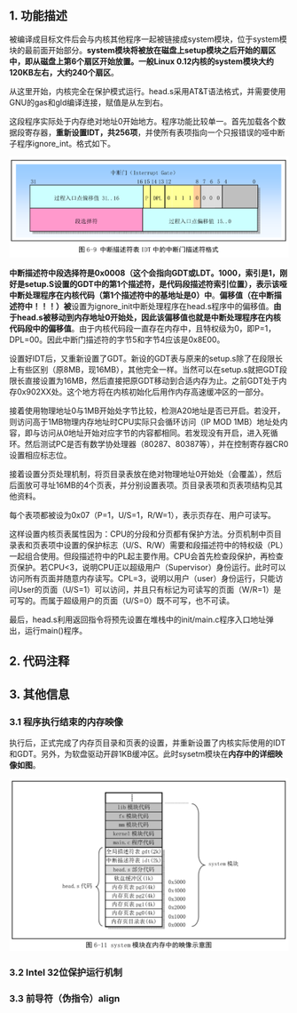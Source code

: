 ## 1. 功能描述

被编译成目标文件后会与内核其他程序一起被链接成system模块，位于system模块的最前面开始部分。**system模块将被放在磁盘上setup模块之后开始的扇区中，即从磁盘上第6个扇区开始放置。一般Linux 0.12内核的system模块大约120KB左右，大约240个扇区**。

从这里开始，内核完全在保护模式运行。head.s采用AT&T语法格式，并需要使用GNU的gas和gld编译连接，赋值是从左到右。

这段程序实际处于内存绝对地址0开始地方。程序功能比较单一。首先加载各个数据段寄存器，**重新设置IDT，共256项**，并使所有表项指向一个只报错误的哑中断子程序ignore\_int。格式如下。

![config](images/10.png)

**中断描述符中段选择符是0x0008（这个会指向GDT或LDT。1000，索引是1，刚好是setup.S设置的GDT中的第1个描述符，是代码段描述符索引位置），表示该哑中断处理程序在内核代码（第1个描述符中的基地址是0）中**。**偏移值（在中断描述符中！！！）被**设置为ignore\_init中断处理程序在head.s程序中的偏移值。**由于head.s被移动到内存地址0开始处，因此该偏移值也就是中断处理程序在内核代码段中的偏移值**。由于内核代码段一直存在内存中，且特权级为0，即P=1，DPL=00。因此中断门描述符的字节5和字节4应该是0x8E00。

设置好IDT后，又重新设置了GDT。新设的GDT表与原来的setup.s除了在段限长上有些区别（原8MB，现16MB），其他完全一样。当然可以在setup.s就把GDT段限长直接设置为16MB，然后直接把原GDT移动到合适内存为止。之前GDT处于内存0x902XX处。这个地方将在内核初始化后用作内存高速缓冲区的一部分。

接着使用物理地址0与1MB开始处字节比较，检测A20地址是否已开启。若没开，则访问高于1MB物理内存地址时CPU实际只会循环访问（IP MOD 1MB）地址处内容，即与访问从0地址开始对应字节的内容都相同。若发现没有开启，进入死循环。然后测试PC是否有数学协处理器（80287、80387等），并在控制寄存器CR0设置相应标志位。

接着设置分页处理机制，将页目录表放在绝对物理地址0开始处（会覆盖），然后后面放可寻址16MB的4个页表，并分别设置表项。页目录表项和页表项结构见其他资料。

每个表项都被设为0x07（P=1，U/S=1，R/W=1），表示页存在、用户可读写。

这样设置内核页表属性因为：CPU的分段和分页都有保护方法。分页机制中页目录表和页表项中设置的保护标志（U/S、R/W）需要和段描述符中的特权级（PL）一起组合使用。但段描述符中的PL起主要作用。CPU会首先检查段保护，再检查页保护。若CPU\<3，说明CPU正以超级用户（Supervisor）身份运行。此时可以访问所有页面并随意内存读写。CPL=3，说明以用户（user）身份运行，只能访问User的页面（U/S=1）可以访问，并且只有标记为可读写的页面（W/R=1）是可写的。而属于超级用户的页面（U/S=0）既不可写，也不可读。

最后，head.s利用返回指令将预先设置在堆栈中的init/main.c程序入口地址弹出，运行main()程序。

## 2. 代码注释

## 3. 其他信息

### 3.1 程序执行结束的内存映像

执行后，正式完成了内存页目录和页表的设置，并重新设置了内核实际使用的IDT和GDT。另外，为软盘驱动开辟1KB缓冲区。此时sysetm模块在**内存中的详细映像如图**。

![config](images/11.png)

### 3.2 Intel 32位保护运行机制

### 3.3 前导符（伪指令）align

